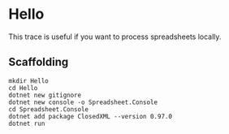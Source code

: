 # Hello

This trace is useful if you want to process spreadsheets locally.

## Scaffolding

```shell
mkdir Hello
cd Hello
dotnet new gitignore
dotnet new console -o Spreadsheet.Console
cd Spreadsheet.Console
dotnet add package ClosedXML --version 0.97.0
dotnet run
```
